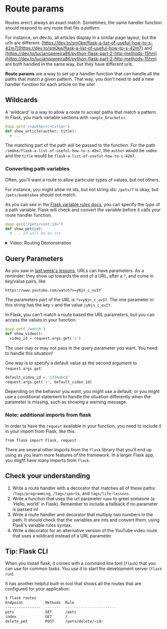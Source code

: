 # Route params

Routes aren't always an exact match. Sometimes, the same handler function should
respond to any route that fits a _pattern_. 

For instance, on dev.to, all articles display in a similar page layout, but the
urls are different:
[https://dev.to/sm0ke/flask-a-list-of-useful-how-to-s-42m7](https://dev.to/sm0ke/flask-a-list-of-useful-how-to-s-42m7) and [https://dev.to/lucianopereira86/python-flask-part-2-http-methods-15hm](https://dev.to/lucianopereira86/python-flask-part-2-http-methods-15hm) are both handled in the same way, but they have different urls.

**Route params** are a way to set up a handler function that can handle all the
paths that match a given pattern. That way, you don't need to add a new handler
function for each article on the site!

## Wildcards

A 'wildcard' is a way to allow a route to accept paths that match a pattern. In
Flask, you mark variable sections with `<angle_brackets>`.

```python
@app.get('/<author>/<title>')
def show_article(author, title):
  # ...
```

The matching part of the path will be passed to the function. For the path 
`/sm0ke/flask-a-list-of-useful-how-to-s-42m7`, the `author` would be `sm0ke`
and the `title` would be `flask-a-list-of-useful-how-to-s-42m7`.

### Converting path variables

Often, you'll want a route to allow particular types of values, but not others.

For instance, you might allow int ids, but not string ids: `/pets/7` is okay, but
`/pets/bumblebee` should not match.

As you can see in the [Flask variable rules docs](https://flask.palletsprojects.com/en/2.2.x/quickstart/#variable-rules),
you can specify the _type_ of a path variable. Flask will check and convert the
variable before it calls your route handler function.

```python
@app.get('/pets/<int:id>')
def show_pet(id):
  # ... id will be an int
```

<details><summary>Video: Routing Demonstration</summary>

<div style="position: relative; padding-bottom: 62.5%; height: 0;"><iframe width="716" height="403" src="https://www.youtube.com/embed/hvd-_DvjpN0" title="WD-JAN-23-Routing demonstration" frameborder="0" allow="accelerometer; autoplay; clipboard-write; encrypted-media; gyroscope; picture-in-picture; web-share" allowfullscreen></iframe></div>

</details>

## Query Parameters

As you saw in [last week's lessons](/lessons/web-apps/urls.md), URLs can have parameters. As a reminder: they show up towards the end of a URL, after a `?`, and come in key/value pairs, like

```
https://www.youtube.com/watch?v=yNjn_c_ovIY`
```

The parameters part of the URL is `?v=yNjn_c_ovIY`. The one parameter in this
string has the key `v` and the value `jyNjn_c_ovIY`.

In Flask, you can't match a route based the URL parameters, but you can access
the values in your function.

```python
@app.get('/watch')
def show_video():
  video_id = request.args.get('v')
```

The user may or may not pass in the query parameter you want. You need to
handle this situation! 

One way is to specify a default value as the second argument to
`request.args.get`:

```python
default_video_id = '1234abcd'
request.args.get('v', default_video_id)
```

Depending on the behavior you want, you might use a default, or you might use a
conditional statement to handle the situation differently when the parameter is
missing, such as showing a warning message.

### Note: additional imports from flask

In order to have the `request` available in your function, you need to include
it in your import from Flask, like this:

```
from flask import Flask, request
```

There are several other imports from the `flask` library that you'll end up
using as you learn more features of the framework. In a larger Flask app, you
might have many imports from `flask`.

## Check your understanding

1. Write a route handler with a decorator that matches all of these paths: 
   `/tags/programming`, `/tags/sports`, and `tags/life-lessons`.
2. Write a function that uses the url parameter `name` to greet someone (a
   'Hello, world' in Flask). Remember to include a fallback if no parameter is
   passed in!
3. Write a route handler and decorator that multiply two numbers in the path. It
   should check that the variables are ints and convert them, using Flask's
   variable rules syntax.
4. Write a decorator for an alternative version of the YouTube video route that
   uses a wildcard instead of a URL parameter.

## Tip: Flask CLI

When you install flask, it comes with a command line tool (`flask`) that you can
use for common tasks. You use it to start the development server (`flask run`). 

It has another helpful built-in tool that shows all the routes that are
configured for your application:

```sh
$ flask routes
Endpoint          Methods  Rule
----------------  -------  -----------------------
pets              GET      /pets
index             GET      /
delete_pet        POST     /pets/delete/<id>
```
